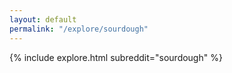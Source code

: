 ```yaml
---
layout: default
permalink: "/explore/sourdough"
---
```


<link rel="stylesheet" type="text/css" href="/static/css/explore.css">
{% include explore.html subreddit="sourdough" %}
